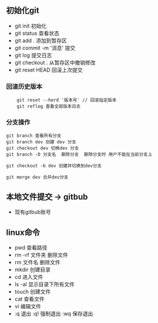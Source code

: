 ## 初始化git

- git init 初始化
- git status  查看状态
- git add .  添加到暂存区
- git commit -m '消息' 提交 
- git log 提交日志
- git checkout . 从暂存区中撤销修改
- git reset HEAD 回滚上次提交 


### 回滚历史版本
```
    git reset --herd '版本号' // 回滚指定版本
    git reflog 查看全部版本日志
```

### 分支操作
```
git branch 查看所有分支
git branch dev 创建 dev 分支
git checkout dev 切换dev 分支
git branch -D 分支名  删除分支  删除分支时 用户不能在当前分支上

git checkout -b dev 创建并切换到dev分支

git merge dev 合并dev分支
```

## 本地文件提交 -> gitbub

- 现有gitbub账号



## linux命令

- pwd 查看路径
- rm -rf 文件夹 删除文件
- rm 文件名 删除文件
- mkdir  创建目录
- cd 进入文件
- ls -al 显示目录下所有文件
- touch 创建文件
- cat 查看文件
- vi 编辑文件
 - :q 退出  :q! 强制退出 :wq 保存退出